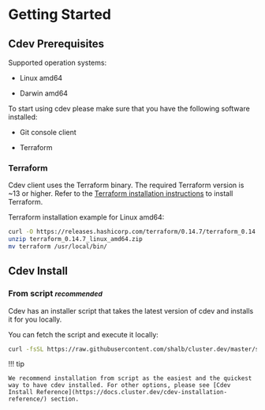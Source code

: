 # Getting Started

## Cdev Prerequisites

Supported operation systems:

* Linux amd64

* Darwin amd64

To start using cdev please make sure that you have the following software installed:

* Git console client

* Terraform

### Terraform

Cdev client uses the Terraform binary. The required Terraform version is ~13 or higher. Refer to the [Terraform installation instructions](https://www.terraform.io/downloads.html) to install Terraform.

Terraform installation example for Linux amd64:

```bash
curl -O https://releases.hashicorp.com/terraform/0.14.7/terraform_0.14.7_linux_amd64.zip
unzip terraform_0.14.7_linux_amd64.zip
mv terraform /usr/local/bin/
```

## Cdev Install

### From script *<small>recommended</small>*

Cdev has an installer script that takes the latest version of cdev and installs it for you locally.<br> 

You can fetch the script and execute it locally:

```bash
curl -fsSL https://raw.githubusercontent.com/shalb/cluster.dev/master/scripts/get_cdev.sh | sh
```

!!! tip

    We recommend installation from script as the easiest and the quickest way to have cdev installed. For other options, please see [Cdev Install Reference](https://docs.cluster.dev/cdev-installation-reference/) section.

